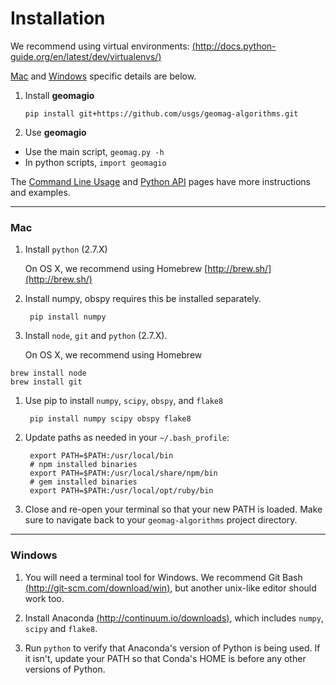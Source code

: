 Installation
============

We recommend using virtual environments:
[(http://docs.python-guide.org/en/latest/dev/virtualenvs/)](http://docs.python-guide.org/en/latest/dev/virtualenvs/)

[Mac](#mac) and [Windows](#windows) specific details are below.

1. Install __geomagio__

       pip install git+https://github.com/usgs/geomag-algorithms.git

1. Use __geomagio__

  - Use the main script, `geomag.py -h`
  - In python scripts, `import geomagio`

The [Command Line Usage](./usage.md) and [Python API](./api.md)
pages have more instructions and examples.


---
### Mac ###

1. Install `python` (2.7.X)

   On OS X, we recommend using Homebrew [http://brew.sh/](http://brew.sh/)

1. Install numpy, obspy requires this be installed separately.

        pip install numpy

1. Install `node`, `git` and `python` (2.7.X).

   On OS X, we recommend using Homebrew
```
brew install node
brew install git
```

1. Use pip to install `numpy`, `scipy`, `obspy`, and `flake8`

        pip install numpy scipy obspy flake8

1. Update paths as needed in your `~/.bash_profile`:

        export PATH=$PATH:/usr/local/bin
        # npm installed binaries
        export PATH=$PATH:/usr/local/share/npm/bin
        # gem installed binaries
        export PATH=$PATH:/usr/local/opt/ruby/bin

1. Close and re-open your terminal so that your new PATH is loaded.
   Make sure to navigate back to your `geomag-algorithms` project directory.


---
### Windows ###

1. You will need a terminal tool for Windows. We recommend Git Bash
   [(http://git-scm.com/download/win)](http://git-scm.com/download/win), but
   another unix-like editor should work too.

1. Install Anaconda
   [(http://continuum.io/downloads)](http://continuum.io/downloads), which
   includes `numpy`, `scipy` and `flake8`.

1. Run `python` to verify that Anaconda's version of Python is being used.
   If it isn't, update your PATH so that Conda's HOME is before any other
   versions of Python.
